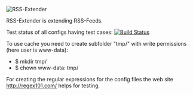 ![RSS-Extender](https://raw.github.com/lformella/rss-extender/master/rss-extender.png)

RSS-Extender is extending RSS-Feeds.

Test status of all configs having test cases: [![Build Status](https://travis-ci.org/Strubbl/rss-extender.svg?branch=master)](https://travis-ci.org/Strubbl/rss-extender)

To use cache you need to create subfolder "tmp/" with write permissions (here user is www-data):
* $ mkdir tmp/
* $ chown www-data: tmp/

For creating the regular expressions for the config files the web site http://regex101.com/ helps for testing.

